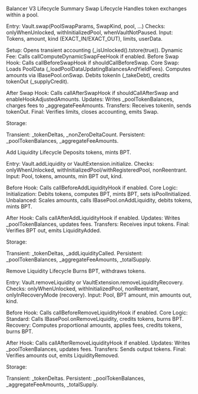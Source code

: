 Balancer V3 Lifecycle Summary
Swap Lifecycle
Handles token exchanges within a pool.

Entry: Vault.swap(PoolSwapParams, SwapKind, pool, ...)
Checks: onlyWhenUnlocked, withInitializedPool, whenVaultNotPaused.
Input: Tokens, amount, kind (EXACT_IN/EXACT_OUT), limits, userData.


Setup: Opens transient accounting (_isUnlocked().tstore(true)).
Dynamic Fee: Calls callComputeDynamicSwapFeeHook if enabled.
Before Swap Hook: Calls callBeforeSwapHook if shouldCallBeforeSwap.
Core Swap:
Loads PoolData (_loadPoolDataUpdatingBalancesAndYieldFees).
Computes amounts via IBasePool.onSwap.
Debits tokenIn (_takeDebt), credits tokenOut (_supplyCredit).


After Swap Hook: Calls callAfterSwapHook if shouldCallAfterSwap and enableHookAdjustedAmounts.
Updates: Writes _poolTokenBalances, charges fees to _aggregateFeeAmounts.
Transfers: Receives tokenIn, sends tokenOut.
Final: Verifies limits, closes accounting, emits Swap.

Storage:

Transient: _tokenDeltas, _nonZeroDeltaCount.
Persistent: _poolTokenBalances, _aggregateFeeAmounts.

Add Liquidity Lifecycle
Deposits tokens, mints BPT.

Entry: Vault.addLiquidity or VaultExtension.initialize.
Checks: onlyWhenUnlocked, withInitializedPool/withRegisteredPool, nonReentrant.
Input: Pool, tokens, amounts, min BPT out, kind.


Before Hook: Calls callBeforeAddLiquidityHook if enabled.
Core Logic:
Initialization: Debits tokens, computes BPT, mints BPT, sets isPoolInitialized.
Unbalanced: Scales amounts, calls IBasePool.onAddLiquidity, debits tokens, mints BPT.


After Hook: Calls callAfterAddLiquidityHook if enabled.
Updates: Writes _poolTokenBalances, updates fees.
Transfers: Receives input tokens.
Final: Verifies BPT out, emits LiquidityAdded.

Storage:

Transient: _tokenDeltas, _addLiquidityCalled.
Persistent: _poolTokenBalances, _aggregateFeeAmounts, _totalSupply.

Remove Liquidity Lifecycle
Burns BPT, withdraws tokens.

Entry: Vault.removeLiquidity or VaultExtension.removeLiquidityRecovery.
Checks: onlyWhenUnlocked, withInitializedPool, nonReentrant, onlyInRecoveryMode (recovery).
Input: Pool, BPT amount, min amounts out, kind.


Before Hook: Calls callBeforeRemoveLiquidityHook if enabled.
Core Logic:
Standard: Calls IBasePool.onRemoveLiquidity, credits tokens, burns BPT.
Recovery: Computes proportional amounts, applies fees, credits tokens, burns BPT.


After Hook: Calls callAfterRemoveLiquidityHook if enabled.
Updates: Writes _poolTokenBalances, updates fees.
Transfers: Sends output tokens.
Final: Verifies amounts out, emits LiquidityRemoved.

Storage:

Transient: _tokenDeltas.
Persistent: _poolTokenBalances, _aggregateFeeAmounts, _totalSupply.

